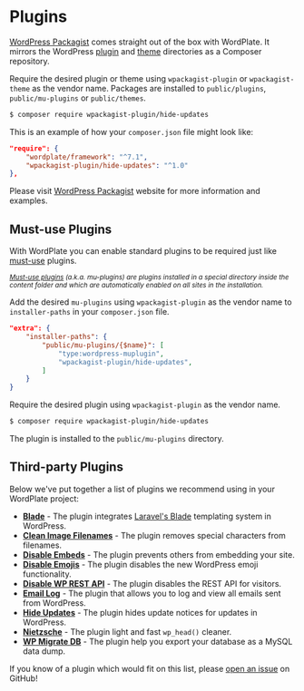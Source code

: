 # Plugins

[WordPress Packagist](https://wpackagist.org) comes straight out of the box with WordPlate. It mirrors the WordPress [plugin](https://plugins.svn.wordpress.org) and [theme](https://themes.svn.wordpress.org) directories as a Composer repository.

Require the desired plugin or theme using `wpackagist-plugin` or `wpackagist-theme` as the vendor name. Packages are installed to `public/plugins`, `public/mu-plugins` or `public/themes`.

```bash
$ composer require wpackagist-plugin/hide-updates
```

This is an example of how your `composer.json` file might look like:

```json
"require": {
    "wordplate/framework": "^7.1",
    "wpackagist-plugin/hide-updates": "^1.0"
},
```

Please visit [WordPress Packagist](https://wpackagist.org) website for more information and examples.

## Must-use Plugins

With WordPlate you can enable standard plugins to be required just like [must-use](https://wordpress.org/support/article/must-use-plugins/) plugins.

<Note label>

<small>_[Must-use plugins](https://wordpress.org/support/article/must-use-plugins/) (a.k.a. mu-plugins) are plugins installed in a special directory inside the content folder and which are automatically enabled on all sites in the installation._</small>

</Note>

Add the desired `mu-plugins` using `wpackagist-plugin` as the vendor name to `installer-paths` in your `composer.json` file.

```json
"extra": {
    "installer-paths": {
        "public/mu-plugins/{$name}": [
            "type:wordpress-muplugin",
            "wpackagist-plugin/hide-updates",
        ]
    }
}
```

Require the desired plugin using `wpackagist-plugin` as the vendor name.

```sh
$ composer require wpackagist-plugin/hide-updates
```

The plugin is installed to the `public/mu-plugins` directory.

## Third-party Plugins

Below we've put together a list of plugins we recommend using in your WordPlate project:

- [**Blade**](https://github.com/fiskhandlarn/blade) - The plugin integrates [Laravel's Blade](https://laravel.com/docs/7.x/blade) templating system in WordPress.
- [**Clean Image Filenames**](https://wordpress.org/plugins/clean-image-filenames/) - The plugin removes special characters from filenames.
- [**Disable Embeds**](https://wordpress.org/plugins/disable-embeds/) - The plugin prevents others from embedding your site.
- [**Disable Emojis**](https://wordpress.org/plugins/disable-emojis/) - The plugin disables the new WordPress emoji functionality.
- [**Disable WP REST API**](https://wordpress.org/plugins/disable-wp-rest-api/) - The plugin disables the REST API for visitors.
- [**Email Log**](https://wordpress.org/plugins/email-log/) - The plugin that allows you to log and view all emails sent from WordPress.
- [**Hide Updates**](https://wordpress.org/plugins/hide-updates/) - The plugin hides update notices for updates in WordPress.
- [**Nietzsche**](https://wordpress.org/plugins/nietzsche/) - The plugin light and fast `wp_head()` cleaner.
- [**WP Migrate DB**](https://wordpress.org/plugins/wp-migrate-db/) - The plugin help you export your database as a MySQL data dump.

If you know of a plugin which would fit on this list, please [open an issue](https://github.com/wordplate/wordplate.github.io) on GitHub!
